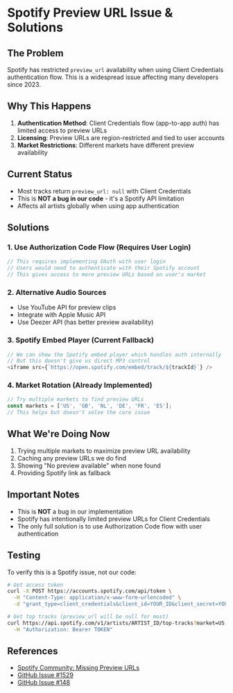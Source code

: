 # Spotify Preview URL Issue & Solutions

## The Problem
Spotify has restricted `preview_url` availability when using Client Credentials authentication flow. This is a widespread issue affecting many developers since 2023.

## Why This Happens
1. **Authentication Method**: Client Credentials flow (app-to-app auth) has limited access to preview URLs
2. **Licensing**: Preview URLs are region-restricted and tied to user accounts
3. **Market Restrictions**: Different markets have different preview availability

## Current Status
- Most tracks return `preview_url: null` with Client Credentials
- This is **NOT a bug in our code** - it's a Spotify API limitation
- Affects all artists globally when using app authentication

## Solutions

### 1. Use Authorization Code Flow (Requires User Login)
```javascript
// This requires implementing OAuth with user login
// Users would need to authenticate with their Spotify account
// This gives access to more preview URLs based on user's market
```

### 2. Alternative Audio Sources
- Use YouTube API for preview clips
- Integrate with Apple Music API
- Use Deezer API (has better preview availability)

### 3. Spotify Embed Player (Current Fallback)
```javascript
// We can show the Spotify embed player which handles auth internally
// But this doesn't give us direct MP3 control
<iframe src={`https://open.spotify.com/embed/track/${trackId}`} />
```

### 4. Market Rotation (Already Implemented)
```javascript
// Try multiple markets to find preview URLs
const markets = ['US', 'GB', 'NL', 'DE', 'FR', 'ES'];
// This helps but doesn't solve the core issue
```

## What We're Doing Now
1. Trying multiple markets to maximize preview URL availability
2. Caching any preview URLs we do find
3. Showing "No preview available" when none found
4. Providing Spotify link as fallback

## Important Notes
- This is **NOT** a bug in our implementation
- Spotify has intentionally limited preview URLs for Client Credentials
- The only full solution is to use Authorization Code flow with user authentication

## Testing
To verify this is a Spotify issue, not our code:
```bash
# Get access token
curl -X POST https://accounts.spotify.com/api/token \
  -H "Content-Type: application/x-www-form-urlencoded" \
  -d "grant_type=client_credentials&client_id=YOUR_ID&client_secret=YOUR_SECRET"

# Get top tracks (preview_url will be null for most)
curl https://api.spotify.com/v1/artists/ARTIST_ID/top-tracks?market=US \
  -H "Authorization: Bearer TOKEN"
```

## References
- [Spotify Community: Missing Preview URLs](https://community.spotify.com/t5/Spotify-for-Developers/Missing-Preview-URL-using-Client-Credentials/td-p/6492694)
- [GitHub Issue #1529](https://github.com/spotify/web-api/issues/1529)
- [GitHub Issue #148](https://github.com/spotify/web-api/issues/148)
